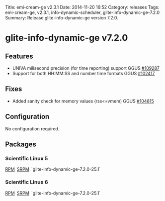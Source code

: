 Title: emi-cream-ge v2.3.1
Date: 2014-11-20 16:52
Category: releases
Tags: emi-cream-ge, v2.3.1, info-dynamic-scheduler, glite-info-dynamic-ge-7.2.0
Summary: Release glite-info-dynamic-ge version 7.2.0.


<link rel="stylesheet" type="text/css" media="screen" href="/theme/css/bootstraped.css">

# glite-info-dynamic-ge v7.2.0 #
## Features ##
* UNIVA milisecond precision (for time reporting) support
    <span class="label label-info" style="margin-right:3px">
        <span class="text">GGUS</span> <a href="https://ggus.eu/index.php?mode=ticket_info&ticket_id=109287" target="_blank">#109287</a></span>
* Support for both HH:MM:SS and number time formats
    <span class="label label-info" style="margin-right:3px">
        <span class="text">GGUS</span> <a href="https://ggus.eu/index.php?mode=ticket_info&ticket_id=102417" target="_blank">#102417</a></span>

## Fixes ##
* Added sanity check for memory values (rss<=vmem)
    <span class="label label-info" style="margin-right:3px">
        <span class="text">GGUS</span> <a href="https://ggus.eu/index.php?mode=ticket_info&ticket_id=104815" target="_blank">#104815</a></span>

## Configuration ##
No configuration required.

## Packages ##
### Scientific Linux 5 ###
<span class="label label-info" style="margin-right:3px">
    <a href="http://download.opensuse.org/repositories/home:/aloga:/ge-utils/sl5/noarch/glite-info-dynamic-ge-7.2.0-29.1.noarch.rpm">RPM</a></span>
<span class="label label-info" style="margin-right:3px">
    <a href="http://download.opensuse.org/repositories/home:/aloga:/ge-utils/sl5/src/glite-info-dynamic-ge-7.2.0-29.1.src.rpm">SRPM</a></span>
`glite-info-dynamic-ge-7.2.0-25.1`

### Scientific Linux 6 ###
<span class="label label-info" style="margin-right:3px">
    <a href="http://download.opensuse.org/repositories/home:/aloga:/ge-utils/sl6/noarch/glite-info-dynamic-ge-7.2.0-29.1.noarch.rpm">RPM</a></span>
<span class="label label-info" style="margin-right:3px">
    <a href="http://download.opensuse.org/repositories/home:/aloga:/ge-utils/sl6/src/glite-info-dynamic-ge-7.2.0-29.1.src.rpm">SRPM</a></span>
`glite-info-dynamic-ge-7.2.0-25.1`

